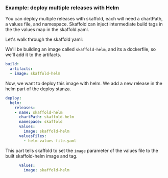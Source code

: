 ### Example: deploy multiple releases with Helm

You can deploy multiple releases with skaffold, each will need a chartPath, a values file, and namespace.
Skaffold can inject intermediate build tags in the the values map in the skaffold.yaml.

Let's walk through the skaffold yaml:

We'll be building an image called `skaffold-helm`, and its a dockerfile, so we'll add it to the artifacts.

```yaml
build:
  artifacts:
  - image: skaffold-helm
```

Now, we want to deploy this image with helm.
We add a new release in the helm part of the deploy stanza.

```yaml
deploy:
  helm:
    releases:
    - name: skaffold-helm
      chartPath: skaffold-helm
      namespace: skaffold
      values:
        image: skaffold-helm
      valuesFiles:
        - helm-values-file.yaml
```

This part tells skaffold to set the `image` parameter of the values file to the built skaffold-helm image and tag.

```yaml
      values:
        image: skaffold-helm
```
